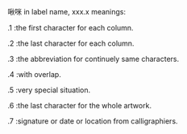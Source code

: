 啾咪
in label name, xxx.x meanings:

.1 :the first character for each column.

.2 :the last character for each column.

.3 :the abbreviation for continuely same characters.

.4 :with overlap.

.5 :very special situation.

.6 :the last character for the whole artwork.

.7 :signature or date or location from calligraphiers.
